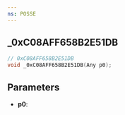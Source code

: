 ```yaml
---
ns: POSSE
---
```

## _0xC08AFF658B2E51DB

```c
// 0xC08AFF658B2E51DB
void _0xC08AFF658B2E51DB(Any p0);
```

## Parameters
* **p0**:
